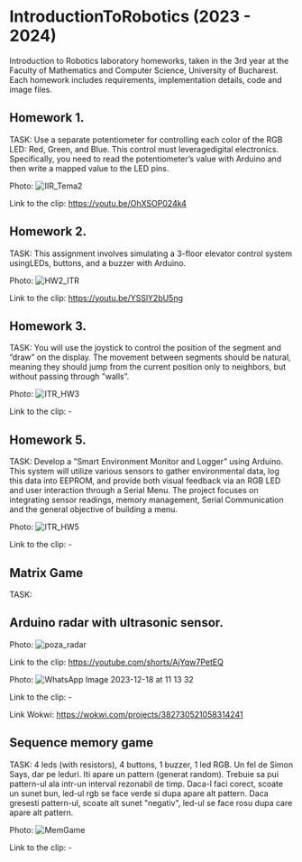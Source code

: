 # IntroductionToRobotics (2023 - 2024)
Introduction to Robotics laboratory homeworks, taken in the 3rd year at the Faculty of Mathematics and Computer Science, University of Bucharest. Each homework includes requirements, implementation details, code and image files. 

## Homework 1.
TASK: Use a separate potentiometer for controlling each color of the RGB LED: Red, Green, and Blue. This control must leveragedigital electronics. Specifically, you need to read the potentiometer’s value with Arduino and then write a mapped value to the LED pins.

Photo:
![IIR_Tema2](https://github.com/denisioja/IntroductionToRobotics/assets/92025554/8c4cc89a-51ce-4dcd-8852-b85ef7001b84)

Link to the clip: https://youtu.be/OhXSOP024k4

## Homework 2.
TASK: This assignment involves simulating a 3-floor elevator control system usingLEDs, buttons, and a buzzer with Arduino.

Photo:
![HW2_ITR](https://github.com/denisioja/IntroductionToRobotics/assets/92025554/6a5d0978-0e31-4b6f-9088-7af4ba8f26ef)

Link to the clip: https://youtu.be/YSSlY2bU5ng

## Homework 3.
TASK: You will use the joystick to control the position of the segment and ”draw” on the display. The movement between segments should be natural, meaning they should jump from the current position only to neighbors, but without passing through ”walls”.

Photo:
![ITR_HW3](https://github.com/denisioja/IntroductionToRobotics/assets/92025554/5d6c0210-68e9-4c98-8cf8-c63d3469b918)

Link to the clip: - 

## Homework 5.
TASK: Develop a ”Smart Environment Monitor and Logger” using Arduino. This system will utilize various sensors to gather environmental data, log this data into EEPROM, and provide both visual feedback via an RGB LED and user interaction through a Serial Menu. The project focuses on integrating sensor readings,
memory management, Serial Communication and the general objective of building a menu.

Photo:
![ITR_HW5](https://github.com/denisioja/IntroductionToRobotics/assets/92025554/09db99a6-b095-4020-8339-0eb27e26a9d6)

Link to the clip: - 

## Matrix Game
TASK:

##  Arduino radar with ultrasonic sensor.

Photo:
![poza_radar](https://github.com/denisioja/IntroductionToRobotics/assets/92025554/35fa27a6-3716-40a0-a49c-37925d4e3701)

Link to the clip: https://youtube.com/shorts/AjYqw7PetEQ

Photo:
![WhatsApp Image 2023-12-18 at 11 13 32](https://github.com/denisioja/IntroductionToRobotics/assets/92025554/ca36a984-4d4a-4e79-ae56-99efc6cc3ac6)

Link to the clip: -

Link Wokwi: https://wokwi.com/projects/382730521058314241

## Sequence memory game
TASK: 4 leds (with resistors), 4 buttons, 1 buzzer, 1 led RGB. Un fel de Simon Says, dar pe leduri. Iti apare un pattern (generat random). Trebuie sa pui pattern-ul ala intr-un interval rezonabil de timp. Daca-l faci corect, scoate un sunet bun, led-ul rgb se face verde si dupa apare alt pattern. Daca gresesti pattern-ul, scoate alt sunet "negativ", led-ul se face rosu dupa care apare alt pattern.

Photo:
![MemGame](https://github.com/denisioja/IntroductionToRobotics/assets/92025554/838d38d4-876e-4522-a544-e1797ea89987)

Link to the clip: - 
